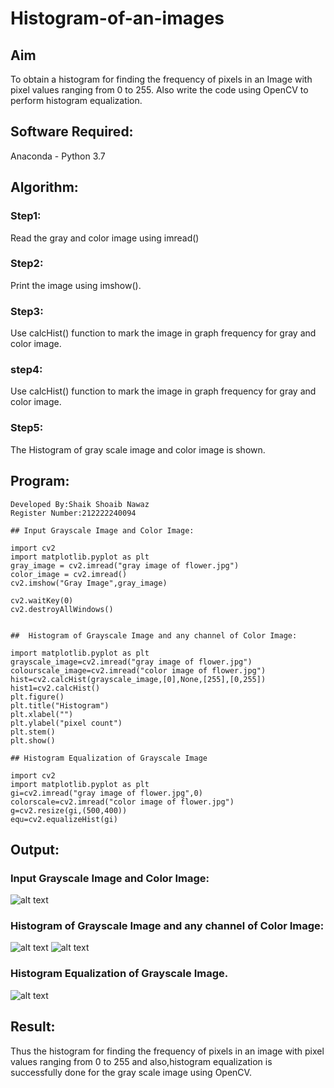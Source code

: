 # Histogram-of-an-images
## Aim
To obtain a histogram for finding the frequency of pixels in an Image with pixel values ranging from 0 to 255. Also write the code using OpenCV to perform histogram equalization.

## Software Required:
Anaconda - Python 3.7

## Algorithm:
### Step1:
Read the gray and color image using imread()

### Step2:
Print the image using imshow().



### Step3:
Use calcHist() function to mark the image in graph frequency for gray and color image.

### step4:
Use calcHist() function to mark the image in graph frequency for gray and color image.

### Step5:
The Histogram of gray scale image and color image is shown.


## Program:
```
Developed By:Shaik Shoaib Nawaz
Register Number:212222240094 

## Input Grayscale Image and Color Image:

import cv2
import matplotlib.pyplot as plt
gray_image = cv2.imread("gray image of flower.jpg")
color_image = cv2.imread()
cv2.imshow("Gray Image",gray_image)

cv2.waitKey(0)
cv2.destroyAllWindows()


##  Histogram of Grayscale Image and any channel of Color Image:

import matplotlib.pyplot as plt 
grayscale_image=cv2.imread("gray image of flower.jpg")
colourscale_image=cv2.imread("color image of flower.jpg")
hist=cv2.calcHist(grayscale_image,[0],None,[255],[0,255])
hist1=cv2.calcHist()
plt.figure()
plt.title("Histogram")
plt.xlabel("")
plt.ylabel("pixel count")
plt.stem()
plt.show()

## Histogram Equalization of Grayscale Image

import cv2
import matplotlib.pyplot as plt 
gi=cv2.imread("gray image of flower.jpg",0)
colorscale=cv2.imread("color image of flower.jpg")
g=cv2.resize(gi,(500,400))
equ=cv2.equalizeHist(gi)
```
## Output:
### Input Grayscale Image and Color Image:
![alt text](image.png)


### Histogram of Grayscale Image and any channel of Color Image:
![alt text](image-1.png)
![alt text](image-2.png)



### Histogram Equalization of Grayscale Image.
![alt text](image-3.png)



## Result: 
Thus the histogram for finding the frequency of pixels in an image with pixel values ranging from 0 to 255 and also,histogram equalization is successfully done for the gray scale image using OpenCV.

